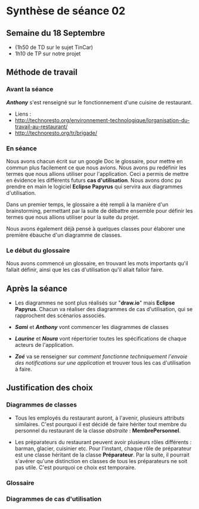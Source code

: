 

# Synthèse de séance 02

## Semaine du 18 Septembre

* (1h50 de TD sur le sujet TinCar)
* 1h10 de TP sur notre projet

## Méthode de travail

### Avant la séance

***Anthony*** s'est renseigné sur le fonctionnement d'une cuisine de restaurant.
- Liens :
 - http://technoresto.org/environnement-technologique/lorganisation-du-travail-au-restaurant/
 - http://technoresto.org/tr/brigade/

### En séance

Nous avons chacun écrit sur un google Doc le glossaire, pour mettre en commun plus facilement ce que nous avions. Nous avons pu redéfinir les termes que nous allions utiliser pour l'application. Ceci a permis de mettre en évidence les différents futurs **cas d'utilisation**. Nous avons donc pu prendre en main le logiciel **Eclipse Papyrus** qui servira aux diagrammes d'utilisation.

Dans un premier temps, le glossaire a été rempli à la manière d'un brainstorming, permettant par la suite de débattre ensemble pour définir les termes que nous allions utiliser pour la suite du projet.

Nous avons également déjà pensé à quelques classes pour élaborer une première ébauche d'un diagramme de classes.


### Le début du glossaire

Nous avons commencé un glossaire, en trouvant les mots importants qu'il fallait définir, ainsi que les cas d'utilisation qu'il allait falloir faire.

## Après la séance

- Les diagrammes ne sont plus réalisés sur "**draw.io**" mais **Eclipse Papyrus**. Chacun va réaliser des diagrammes de cas d'utilisation, qui se rapprochent des scénarios associés.

- ***Sami*** et ***Anthony*** vont commencer les diagrammes de classes 

- ***Laurine*** et ***Noura*** vont répertorier toutes les spécifications de chaque acteurs de l'application.

- ***Zoé*** va se renseigner sur *comment fonctionne techniquement l'envoie des notifications sur une application* et trouver tous les cas d'utilisation à faire.

## Justification des choix

### Diagrammes de classes
- Tous les employés du restaurant auront, à l'avenir, plusieurs attributs similaires. C'est pourquoi il est décidé de faire hériter tout membre du personnel du restaurant de la classe *abstraite* : **MembrePersonnel**.

- Les préparateurs du restaurant peuvent avoir plusieurs rôles différents : barman, glacier, cuisinier etc. Pour l'instant, chaque rôle de préparateur est une classe héritant de la classe **Préparateur**. Par la suite, il pourrait s'avérer qu'une distinction en classes de tous les préparateurs ne soit pas utile. C'est pourquoi ce choix est temporaire.

### Glossaire


### Diagrammes de cas d'utilisation

